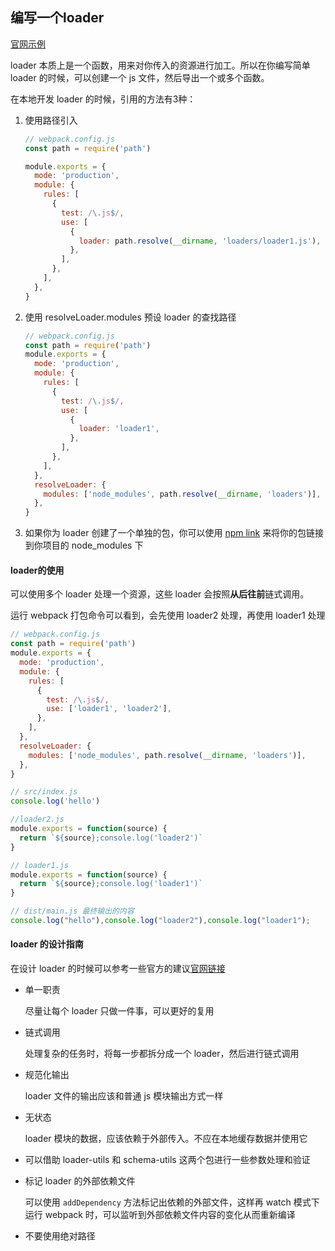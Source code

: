## 编写一个loader

[官网示例](https://webpack.docschina.org/contribute/writing-a-loader/)

loader 本质上是一个函数，用来对你传入的资源进行加工。所以在你编写简单 loader 的时候，可以创建一个 js 文件，然后导出一个或多个函数。

在本地开发 loader 的时候，引用的方法有3种：

1. 使用路径引入

   ```javascript
   // webpack.config.js
   const path = require('path')
   
   module.exports = {
     mode: 'production',
     module: {
       rules: [
         {
           test: /\.js$/,
           use: [
             {
               loader: path.resolve(__dirname, 'loaders/loader1.js'),
             },
           ],
         },
       ],
     },
   }
   
   ```

   

2. 使用 resolveLoader.modules 预设 loader 的查找路径

   ```javascript
   // webpack.config.js
   const path = require('path')
   module.exports = {
     mode: 'production',
     module: {
       rules: [
         {
           test: /\.js$/,
           use: [
             {
               loader: 'loader1',
             },
           ],
         },
       ],
     },
     resolveLoader: {
       modules: ['node_modules', path.resolve(__dirname, 'loaders')],
     },
   }
   
   ```

3. 如果你为 loader 创建了一个单独的包，你可以使用 [npm link](https://docs.npmjs.com/cli/v7/commands/npm-link/) 来将你的包链接到你项目的 node_modules 下

#### loader的使用

可以使用多个 loader 处理一个资源，这些 loader 会按照**从后往前**链式调用。

运行 webpack 打包命令可以看到，会先使用 loader2 处理，再使用 loader1 处理

```javascript
// webpack.config.js
const path = require('path')
module.exports = {
  mode: 'production',
  module: {
    rules: [
      {
        test: /\.js$/,
        use: ['loader1', 'loader2'],
      },
    ],
  },
  resolveLoader: {
    modules: ['node_modules', path.resolve(__dirname, 'loaders')],
  },
}
```

```javascript
// src/index.js
console.log('hello')
```

```javascript
//loader2.js
module.exports = function(source) {
  return `${source};console.log('loader2')`
}
```

```javascript
// loader1.js
module.exports = function(source) {
  return `${source};console.log('loader1')`
}
```

```javascript
// dist/main.js 最终输出的内容
console.log("hello"),console.log("loader2"),console.log("loader1");
```

#### loader 的设计指南

在设计 loader 的时候可以参考一些官方的建议[官网链接](https://webpack.docschina.org/contribute/writing-a-loader/#guidelines)

* 单一职责

  尽量让每个 loader 只做一件事，可以更好的复用

* 链式调用

  处理复杂的任务时，将每一步都拆分成一个 loader，然后进行链式调用

* 规范化输出

  loader 文件的输出应该和普通 js 模块输出方式一样

* 无状态

  loader 模块的数据，应该依赖于外部传入。不应在本地缓存数据并使用它

* 可以借助 loader-utils 和 schema-utils 这两个包进行一些参数处理和验证

* 标记 loader 的外部依赖文件

  可以使用 `addDependency`  方法标记出依赖的外部文件，这样再 watch 模式下运行 webpack 时，可以监听到外部依赖文件内容的变化从而重新编译

* 不要使用绝对路径